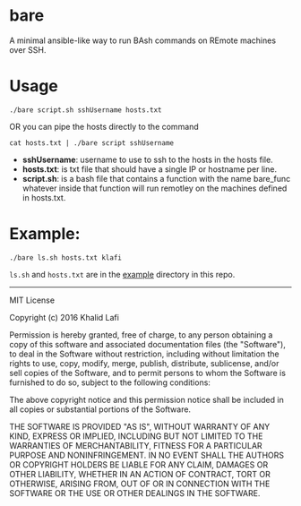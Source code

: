# bare
A minimal ansible-like way to run BAsh commands on REmote machines over SSH.


# Usage
```
./bare script.sh sshUsername hosts.txt
```
OR you can pipe the hosts directly to the command
```
cat hosts.txt | ./bare script sshUsername
```

- **sshUsername**: username to use to ssh to the hosts in the hosts file.
- **hosts.txt**: is txt file that should have a single IP or hostname per line.
- **script.sh**: is a bash file that contains a function with the name bare_func
    whatever inside that function will run remotley on the machines defined in hosts.txt.

# Example:
```
./bare ls.sh hosts.txt klafi
```
`ls.sh` and `hosts.txt` are in the [example](https://github.com/lafikl/bare/tree/master/example) directory in this repo.




---
MIT License

Copyright (c) 2016 Khalid Lafi

Permission is hereby granted, free of charge, to any person obtaining a copy
of this software and associated documentation files (the "Software"), to deal
in the Software without restriction, including without limitation the rights
to use, copy, modify, merge, publish, distribute, sublicense, and/or sell
copies of the Software, and to permit persons to whom the Software is
furnished to do so, subject to the following conditions:

The above copyright notice and this permission notice shall be included in all
copies or substantial portions of the Software.

THE SOFTWARE IS PROVIDED "AS IS", WITHOUT WARRANTY OF ANY KIND, EXPRESS OR
IMPLIED, INCLUDING BUT NOT LIMITED TO THE WARRANTIES OF MERCHANTABILITY,
FITNESS FOR A PARTICULAR PURPOSE AND NONINFRINGEMENT. IN NO EVENT SHALL THE
AUTHORS OR COPYRIGHT HOLDERS BE LIABLE FOR ANY CLAIM, DAMAGES OR OTHER
LIABILITY, WHETHER IN AN ACTION OF CONTRACT, TORT OR OTHERWISE, ARISING FROM,
OUT OF OR IN CONNECTION WITH THE SOFTWARE OR THE USE OR OTHER DEALINGS IN THE
SOFTWARE.
